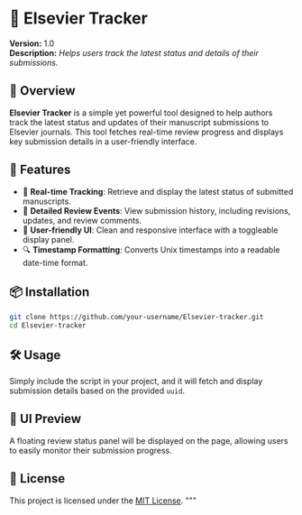 # 📌 Elsevier Tracker

**Version:** 1.0  
**Description:** *Helps users track the latest status and details of their submissions.*

## 🚀 Overview

**Elsevier Tracker** is a simple yet powerful tool designed to help authors track the latest status and updates of their manuscript submissions to Elsevier journals. This tool fetches real-time review progress and displays key submission details in a user-friendly interface.

## 🎯 Features

- 📌 **Real-time Tracking**: Retrieve and display the latest status of submitted manuscripts.
- 📜 **Detailed Review Events**: View submission history, including revisions, updates, and review comments.
- 🎨 **User-friendly UI**: Clean and responsive interface with a toggleable display panel.
- 🔍 **Timestamp Formatting**: Converts Unix timestamps into a readable date-time format.

## 📦 Installation

```sh
git clone https://github.com/your-username/Elsevier-tracker.git
cd Elsevier-tracker
```

## 🛠 Usage

Simply include the script in your project, and it will fetch and display submission details based on the provided `uuid`.

## 🎨 UI Preview

A floating review status panel will be displayed on the page, allowing users to easily monitor their submission progress.

## 📜 License

This project is licensed under the [MIT License](LICENSE).
"""
